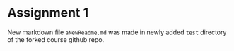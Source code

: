 # Assignment 1 
New markdown file `aNewReadme.md` was made in newly added `test` directory of the forked course github repo. 

